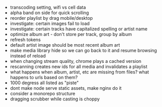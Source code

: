 - transcoding setting, wifi vs cell data
- alpha band on side for quick scrolling
- reorder playlist by drag mobile/desktop
- investigate: certain images fail to load
- investigate: certain tracks have capitalized spelling or artist name
- optimize album art - don't store per track, group by album
- refresh tokens
- default artist image should be most recent album art
- make media library hide so we can go back to it and resume browsing instead of reload
- when changing stream quality, chrome plays a cached version
- rescanning creates new ids for all media and invalidates a playlist
- what happens when album, artist, etc are missing from files? what happens to urls based on them?
- 1000 degress all listed as "piste"
- dont make node serve static assets, make nginx do it
- consider a monorepo structure
- dragging scrubber while casting is choppy
